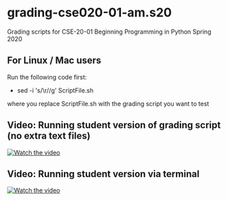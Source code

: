 # grading-cse020-01-am.s20
Grading scripts for CSE-20-01 Beginning Programming in Python Spring 2020

## For Linux / Mac users
Run the following code first:
* sed -i 's/\r//g' ScriptFile.sh

where you replace ScriptFile.sh with the grading script you want to test

## Video: Running student version of grading script (no extra text files)
[![Watch the video](https://img.youtube.com/vi/DsN-AJi7cds/hqdefault.jpg)](https://youtu.be/DsN-AJi7cds)

## Video: Running student version via terminal
[![Watch the video](https://img.youtube.com/vi/s7BJl3NeoUs/hqdefault.jpg)](https://youtu.be/s7BJl3NeoUs)
